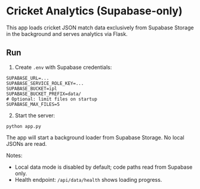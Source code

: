 # Cricket Analytics (Supabase-only)

This app loads cricket JSON match data exclusively from Supabase Storage in the background and serves analytics via Flask.

## Run

1. Create `.env` with Supabase credentials:

```
SUPABASE_URL=... 
SUPABASE_SERVICE_ROLE_KEY=...
SUPABASE_BUCKET=ipl
SUPABASE_BUCKET_PREFIX=data/
# Optional: limit files on startup
SUPABASE_MAX_FILES=5
```

2. Start the server:

```
python app.py
```

The app will start a background loader from Supabase Storage. No local JSONs are read.

Notes:
- Local data mode is disabled by default; code paths read from Supabase only.
- Health endpoint: `/api/data/health` shows loading progress.
